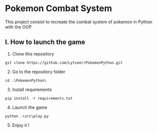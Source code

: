 # Pokemon Combat System

This project consist to recreate the combat system of pokemon in Python with the OOP

## I. How to launch the game

1. Clone this repository
```shell
git clone https://github.com/Lytzeer/PokemonPython.git
```
2. Go to the repository folder
```shell
cd .\PokemonPython\
```
3. Install requirements
```shell
pip install -r requirements.txt
```
4. Launch the game
```shell
python .\src\play.py
```
5. Enjoy it !